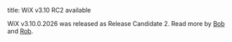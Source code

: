 title: WiX v3.10 RC2 available

WiX v3.10.0.2026 was released as Release Candidate 2. Read more by <a href="http://www.joyofsetup.com/2015/08/26/wix-v3-10-release-candidate-2-build-available/">Bob</a> and <a href="http://robmensching.com/blog/posts/2015/8/26/wix-v3.10-release-candidate-2/">Rob</a>.
